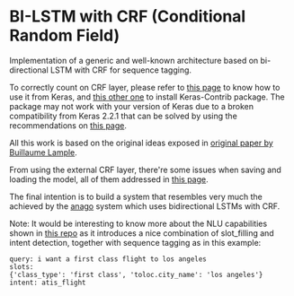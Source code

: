 # BI-LSTM with CRF (Conditional Random Field)

Implementation of a generic and well-known architecture based on bi-directional LSTM with CRF for sequence tagging.

To correctly count on CRF layer, please refer to
[this page](https://www.depends-on-the-definition.com/sequence-tagging-lstm-crf/) to know how to use it from Keras, and [this other one](https://github.com/keras-team/keras-contrib) to install Keras-Contrib package. The package may not work with your version of Keras due to a broken compatibility from Keras 2.2.1 that can be solved by using the recommendations on [this page](https://github.com/ekholabs/keras-contrib/commit/0dac2da8a19f34946448121c6b9c8535bfb22ce2).

All this work is based on the original ideas exposed in [original paper by Buillaume Lample](https://arxiv.org/pdf/1603.01360.pdf).

From using the external CRF layer, there're some issues when saving and loading the model, all of them addressed in [this page](https://github.com/keras-team/keras-contrib/issues/125).

The final intention is to build a system that resembles very much the achieved by the [anago](https://github.com/Hironsan/anago) system which uses bidirectional LSTMs with CRF.

Note: It would be interesting to know more about the NLU capabilities shown in [this repo](https://github.com/SNUDerek/multiLSTM) as it introduces a nice combination of slot_filling and intent detection, together with sequence tagging as in this example:

```
query: i want a first class flight to los angeles
slots:
{'class_type': 'first class', 'toloc.city_name': 'los angeles'}
intent: atis_flight
```
